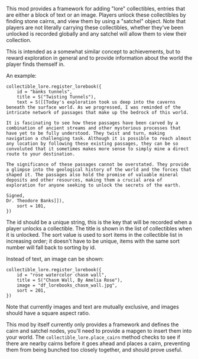 This mod provides a framework for adding "lore" collectibles, entries that are either a block of text or an image. Players unlock these collectibles by finding stone cairns, and view them by using a "satchel" object. Note that players are not literally carrying these collectibles, whether they've been unlocked is recorded globally and any satchel will allow them to view their collection.

This is intended as a somewhat similar concept to achievements, but to reward exploration in general and to provide information about the world the player finds themself in.

An example:

	collectible_lore.register_lorebook({
		id = "banks tunnels",
		title = S("Twisting Tunnels"),
		text = S([[Today's exploration took us deep into the caverns beneath the surface world. As we progressed, I was reminded of the intricate network of passages that make up the bedrock of this world.

	It is fascinating to see how these passages have been carved by a combination of ancient streams and other mysterious processes that have yet to be fully understood. They twist and turn, making navigation a challenging task. Although it is possible to reach almost any location by following these existing passages, they can be so convoluted that it sometimes makes more sense to simply mine a direct route to your destination.

	The significance of these passages cannot be overstated. They provide a glimpse into the geological history of the world and the forces that shaped it. The passages also hold the promise of valuable mineral deposits and other resources, making them a crucial area of exploration for anyone seeking to unlock the secrets of the earth.

	Signed,
	Dr. Theodore Banks]]),
		sort = 101,
	})

The id should be a unique string, this is the key that will be recorded when a player unlocks a collectible. The title is shown in the list of collectibles when it is unlocked. The sort value is used to sort items in the collectible list in increasing order; it doesn't have to be unique, items with the same sort number will fall back to sorting by id.

Instead of text, an image can be shown:

	collectible_lore.register_lorebook({
		id = "rose watercolor chasm wall",
		title = S("Chasm Wall, By Amelia Rose"),
		image = "df_lorebooks_chasm_wall.jpg",
		sort = 201,
	})

Note that currently images and text are mutually exclusive, and images should have a square aspect ratio.

This mod by itself currently only provides a framework and defines the cairn and satchel nodes, you'll need to provide a mapgen to insert them into your world. The ``collectible_lore.place_cairn`` method checks to see if there are nearby cairns before it goes ahead and places a cairn, preventing them from being bunched too closely together, and should prove useful.